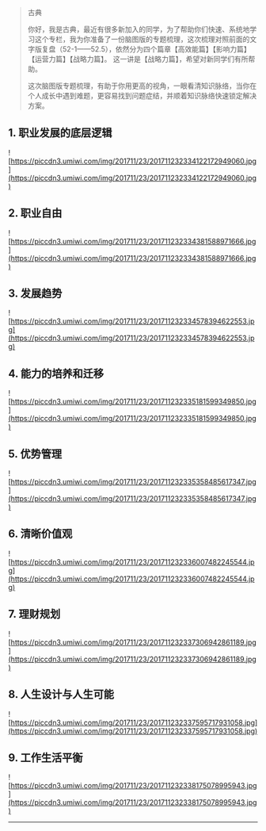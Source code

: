 > 古典
> 
> 你好，我是古典，最近有很多新加入的同学，为了帮助你们快速、系统地学习这个专栏，我为你准备了一份脑图版的专题梳理，这次梳理对照前面的文字版复盘（52-1——52.5），依然分为四个篇章【高效能篇】【影响力篇】【运营力篇】【战略力篇】。 这一讲是【战略力篇】，希望对新同学们有所帮助。
> 
> 这次脑图版专题梳理，有助于你用更高的视角，一眼看清知识脉络，当你在个人成长中遇到难题，更容易找到问题症结，并顺着知识脉络快速锁定解决方案。

## 1. 职业发展的底层逻辑

![https://piccdn3.umiwi.com/img/201711/23/201711232334122172949060.jpg](https://piccdn3.umiwi.com/img/201711/23/201711232334122172949060.jpg)

## 2. 职业自由

![https://piccdn3.umiwi.com/img/201711/23/201711232334381588971666.jpg](https://piccdn3.umiwi.com/img/201711/23/201711232334381588971666.jpg)

## 3. 发展趋势

![https://piccdn3.umiwi.com/img/201711/23/201711232334578394622553.jpg](https://piccdn3.umiwi.com/img/201711/23/201711232334578394622553.jpg)

## 4. 能力的培养和迁移

![https://piccdn3.umiwi.com/img/201711/23/201711232335181599349850.jpg](https://piccdn3.umiwi.com/img/201711/23/201711232335181599349850.jpg)

## 5. 优势管理

![https://piccdn3.umiwi.com/img/201711/23/201711232335358485617347.jpg](https://piccdn3.umiwi.com/img/201711/23/201711232335358485617347.jpg)

## 6. 清晰价值观

![https://piccdn3.umiwi.com/img/201711/23/201711232336007482245544.jpg](https://piccdn3.umiwi.com/img/201711/23/201711232336007482245544.jpg)

## 7. 理财规划

![https://piccdn3.umiwi.com/img/201711/23/201711232337306942861189.jpg](https://piccdn3.umiwi.com/img/201711/23/201711232337306942861189.jpg)

## 8. 人生设计与人生可能

![https://piccdn3.umiwi.com/img/201711/23/201711232337595717931058.jpg](https://piccdn3.umiwi.com/img/201711/23/201711232337595717931058.jpg)

## 9. 工作生活平衡

![https://piccdn3.umiwi.com/img/201711/23/201711232338175078995943.jpg](https://piccdn3.umiwi.com/img/201711/23/201711232338175078995943.jpg)

---
